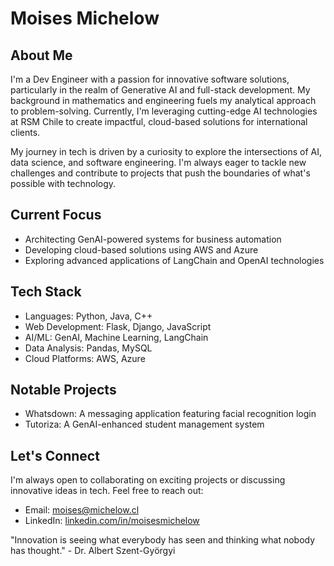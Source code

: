 # Moises Michelow

## About Me
I'm a Dev Engineer with a passion for innovative software solutions, particularly in the realm of Generative AI and full-stack development. My background in mathematics and engineering fuels my analytical approach to problem-solving. Currently, I'm leveraging cutting-edge AI technologies at RSM Chile to create impactful, cloud-based solutions for international clients.

My journey in tech is driven by a curiosity to explore the intersections of AI, data science, and software engineering. I'm always eager to tackle new challenges and contribute to projects that push the boundaries of what's possible with technology.

## Current Focus
- Architecting GenAI-powered systems for business automation
- Developing cloud-based solutions using AWS and Azure
- Exploring advanced applications of LangChain and OpenAI technologies

## Tech Stack
- Languages: Python, Java, C++
- Web Development: Flask, Django, JavaScript
- AI/ML: GenAI, Machine Learning, LangChain
- Data Analysis: Pandas, MySQL
- Cloud Platforms: AWS, Azure

## Notable Projects
- Whatsdown: A messaging application featuring facial recognition login
- Tutoriza: A GenAI-enhanced student management system

## Let's Connect
I'm always open to collaborating on exciting projects or discussing innovative ideas in tech. Feel free to reach out:

- Email: moises@michelow.cl
- LinkedIn: [linkedin.com/in/moisesmichelow](https://www.linkedin.com/in/moisesmichelow/)

"Innovation is seeing what everybody has seen and thinking what nobody has thought." - Dr. Albert Szent-Györgyi
